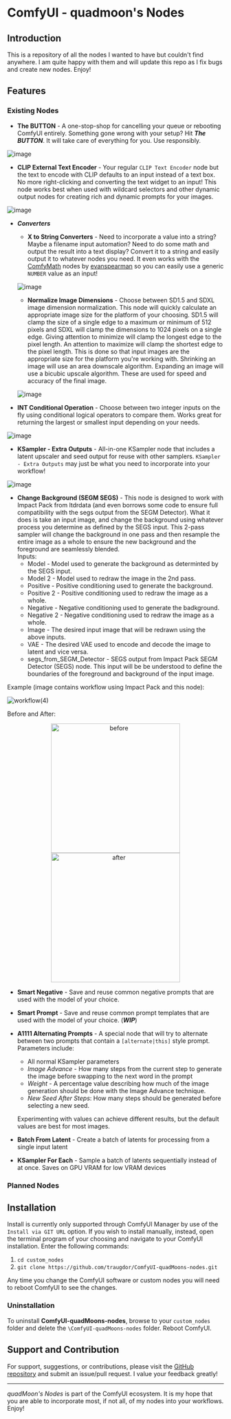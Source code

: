 # ComfyUI - quadmoon's Nodes

## Introduction

This is a repository of all the nodes I wanted to have but couldn't find anywhere. I am quite happy with them and will update this repo as I fix bugs and create new nodes. Enjoy!

## Features

### Existing Nodes
* **The BUTTON** - A one-stop-shop for cancelling your queue or rebooting ComfyUI entirely. Something gone wrong with your setup? Hit ***The BUTTON***. It will take care of everything for you. Use responsibly.

![image](https://github.com/traugdor/ComfyUI-quadMoons-nodes/assets/6344355/304fb3ab-d363-4809-8d31-901d4c842bb2)

* **CLIP External Text Encoder** - Your regular `CLIP Text Encoder` node but the text to encode with CLIP defaults to an input instead of a text box. No more right-clicking and converting the text widget to an input! This node works best when used with wildcard selectors and other dynamic output nodes for creating rich and dynamic prompts for your images.

![image](https://github.com/traugdor/ComfyUI-quadMoons-nodes/assets/6344355/e69d37a7-55d1-4d8d-a53a-406ab5ea36a9)

* ***Converters***
    * **X to String Converters** - Need to incorporate a value into a string? Maybe a filename input automation? Need to do some math and output the result into a text display? Convert it to a string and easily output it to whatever nodes you need. It even works with the [ComfyMath](https://github.com/evanspearman/ComfyMath) nodes by [evanspearman](https://github.com/evanspearman) so you can easily use a generic `NUMBER` value as an input!
 
    ![image](https://github.com/traugdor/ComfyUI-quadMoons-nodes/assets/6344355/d2c8be0e-f66b-48bb-bdd8-f8b0fa7ce06c)

    * **Normalize Image Dimensions** - Choose between SD1.5 and SDXL image dimension normalization. This node will quickly calculate an appropriate image size for the platform of your choosing. SD1.5 will clamp the size of a single edge to a maximum or minimum of 512 pixels and SDXL will clamp the dimensions to 1024 pixels on a single edge. Giving attention to minimize will clamp the longest edge to the pixel length. An attention to maximize will clamp the shortest edge to the pixel length. This is done so that input images are the appropriate size for the platform you're working with. Shrinking an image will use an area downscale algorithm. Expanding an image will use a bicubic upscale algorithm. These are used for speed and accuracy of the final image.

    ![image](https://github.com/traugdor/ComfyUI-quadMoons-nodes/assets/6344355/e215ef4e-dc53-42bb-9a44-b88a3b3b03aa)

* **INT Conditional Operation** - Choose between two integer inputs on the fly using conditional logical operators to compare them. Works great for returning the largest or smallest input depending on your needs.

![image](https://github.com/traugdor/ComfyUI-quadMoons-nodes/assets/6344355/fc4ce451-a5f7-4151-b81d-c219b8f6fba0)

* **KSampler - Extra Outputs** - All-in-one KSampler node that includes a latent upscaler and seed output for reuse with other samplers. `KSampler - Extra Outputs` may just be what you need to incorporate into your workflow! 

![image](https://github.com/traugdor/ComfyUI-quadMoons-nodes/assets/6344355/bc0b5c57-70ce-4629-a469-56f581a2069d)

* **Change Background (SEGM SEGS)** - This node is designed to work with Impact Pack from ltdrdata (and even borrows some code to ensure full compatibility with the segs output from the SEGM Detector). What it does is take an input image, and change the background using whatever process you determine as defined by the SEGS input. This 2-pass sampler will change the background in one pass and then resample the entire image as a whole to ensure the new background and the foreground are seamlessly blended.
    <br>
    Inputs:
    * Model - Model used to generate the background as determinted by the SEGS input.
    * Model 2 - Model used to redraw the image in the 2nd pass.
    * Positive - Positive conditioning used to generate the background.
    * Positive 2 - Positive conditioning used to redraw the image as a whole.
    * Negative - Negative conditioning used to generate the badkground.
    * Negative 2 - Negative conditioning used to redraw the image as a whole.
    * Image - The desired input image that will be redrawn using the above inputs.
    * VAE - The desired VAE used to encode and decode the image to latent and vice versa.
    * segs_from_SEGM_Detector - SEGS output from Impact Pack SEGM Detector (SEGS) node. This input will be be understood to define the boundaries of the foreground and background of the input image.

Example (image contains workflow using Impact Pack and this node):

![workflow(4)](https://github.com/traugdor/ComfyUI-quadMoons-nodes/assets/6344355/e06ed8ba-979b-4c2e-b23f-5a01c61c7cf4)

Before and After:

<p align="center">
  <img src="https://github.com/traugdor/ComfyUI-quadMoons-nodes/assets/6344355/04ce4886-655c-447f-ae21-7db91e1a7924" alt="before" width="300" hspace="10"/>
  <img src="https://github.com/traugdor/ComfyUI-quadMoons-nodes/assets/6344355/6665c484-5f7b-4bab-8423-965339158d3b" alt="after" width="300" hspace="10"/>
</p>

* **Smart Negative** - Save and reuse common negative prompts that are used with the model of your choice. 
* **Smart Prompt** - Save and reuse common prompt templates that are used with the model of your choice. (***WIP***)
* **A1111 Alternating Prompts** - A special node that will try to alternate between two prompts that contain a `[alternate|this]` style prompt. Parameters include:
  * All normal KSampler parameters
  * *Image Advance* - How many steps from the current step to generate the image before swapping to the next word in the prompt
  * *Weight* - A percentage value describing how much of the image generation should be done with the Image Advance technique. 
  * *New Seed After Steps*: How many steps should be generated before selecting a new seed.
  
  Experimenting with values can achieve different results, but the default values are best for most images.
* **Batch From Latent** - Create a batch of latents for processing from a single input latent
* **KSampler For Each** - Sample a batch of latents sequentially instead of at once. Saves on GPU VRAM for low VRAM devices

### Planned Nodes


## Installation

Install is currently only supported through ComfyUI Manager by use of the `Install via GIT URL` option. If you wish to install manually, instead, open the terminal program of your choosing and navigate to your ComfyUI installation. Enter the following commands:
1. `cd custom_nodes`
2. `git clone https://github.com/traugdor/ComfyUI-quadMoons-nodes.git`

Any time you change the ComfyUI software or custom nodes you will need to reboot ComfyUI to see the changes.

### Uninstallation
To uninstall **ComfyUI-quadMoons-nodes**, browse to your `custom_nodes` folder and delete the `\ComfyUI-quadMoons-nodes` folder. Reboot ComfyUI.

## Support and Contribution

For support, suggestions, or contributions, please visit the [GitHub repository](https://github.com/traugdor/ComfyUI-quadMoons-nodes) and submit an issue/pull request. I value your feedback greatly!

---

*quadMoon's Nodes* is part of the ComfyUI ecosystem. It is my hope that you are able to incorporate most, if not all, of my nodes into your workflows. Enjoy!

